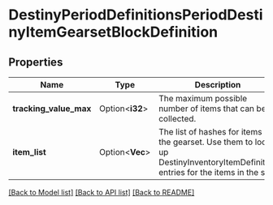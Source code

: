 # DestinyPeriodDefinitionsPeriodDestinyItemGearsetBlockDefinition

## Properties

Name | Type | Description | Notes
------------ | ------------- | ------------- | -------------
**tracking_value_max** | Option<**i32**> | The maximum possible number of items that can be collected. | [optional]
**item_list** | Option<**Vec<i32>**> | The list of hashes for items in the gearset. Use them to look up DestinyInventoryItemDefinition entries for the items in the set. | [optional]

[[Back to Model list]](../README.md#documentation-for-models) [[Back to API list]](../README.md#documentation-for-api-endpoints) [[Back to README]](../README.md)


